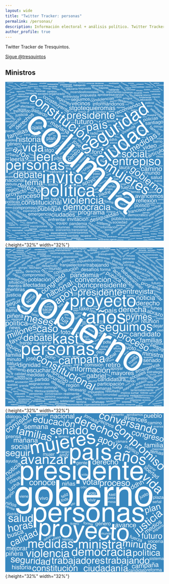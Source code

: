 ```yaml
---
layout: wide 
title: "Twitter Tracker: personas"
permalink: /personas/
description: Información electoral + análisis político. Twitter Tracker.
author_profile: true
---
```


Twitter Tracker de Tresquintos. 

<a href="https://twitter.com/tresquintos?ref_src=twsrc%5Etfw" class="twitter-follow-button" data-show-count="false">Sigue @tresquintos</a><script async src="https://platform.twitter.com/widgets.js" charset="utf-8"></script>


## Ministros

![XXXXXXXXX](../images/twitter/wordclouds/individuals/ministers/wordcloud_Carolina_Toha.png){:height="32%" width="32%"}
![XXXXXXXXX](../images/twitter/wordclouds/individuals/wordcloud_GiorgioJackson.png){:height="32%" width="32%"}
![XXXXXXXXX](../images/twitter/wordclouds/individuals/wordcloud_camila_vallejo.png){:height="32%" width="32%"}

